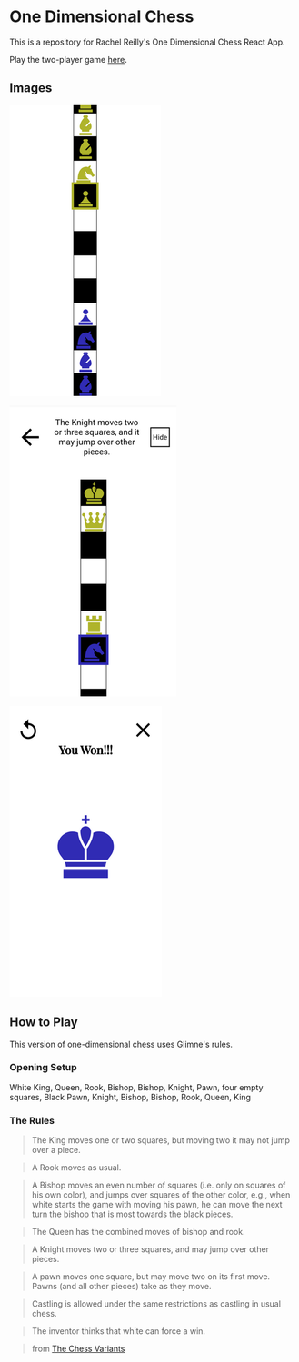# One Dimensional Chess

This is a repository for Rachel Reilly's One Dimensional Chess React App.

Play the two-player game [here](https://one-d-chess.vercel.app/).

## Images

![](screenshots/board.png)

![](screenshots/move.png)

![](screenshots/winner.png)

## How to Play

This version of one-dimensional chess uses Glimne's rules.

### Opening Setup

White King, Queen, Rook, Bishop, Bishop, Knight, Pawn, four empty squares, Black Pawn, Knight, Bishop, Bishop, Rook, Queen, King

### The Rules

> The King moves one or two squares, but moving two it may not jump over a piece.

> A Rook moves as usual.

> A Bishop moves an even number of squares (i.e. only on squares of his own color), and jumps over squares of the other color, e.g., when white starts the game with moving his pawn, he can move the next turn the bishop that is most towards the black pieces.

> The Queen has the combined moves of bishop and rook.

> A Knight moves two or three squares, and may jump over other pieces.

> A pawn moves one square, but may move two on its first move. Pawns (and all other pieces) take as they move.

> Castling is allowed under the same restrictions as castling in usual chess.

> The inventor thinks that white can force a win.

> from [The Chess Variants](https://www.chessvariants.com/shape.dir/onedim.html)
